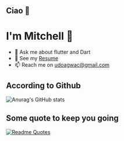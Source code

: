 ## Ciao 👋

# I'm Mitchell 🎴
*  💬 Ask me about flutter and Dart
*  📄 See my [Resume](https://docs.google.com/document/d/1CNC6jOaggFWpy3lJKV4wpgSZAw8-UsPYZht2iS09K4M/edit?usp=sharing)
*  📫 Reach me on udoagwac@gmail.com

## According to Github
![Anurag's GitHub stats](https://github-readme-stats.vercel.app/api?username=CodeTemplar99&theme=calm&show_icons=true&count_private=true)

## Some quote to keep you going
[![Readme Quotes](https://quotes-github-readme.vercel.app/api?type=horizontal&theme=dark)](https://github.com/piyushsuthar/github-readme-quotes)
